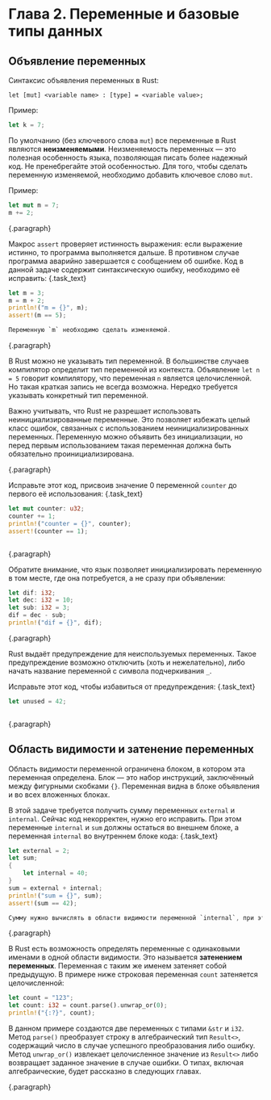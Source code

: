 # Глава 2. Переменные и базовые типы данных

## Объявление переменных
Синтаксис объявления переменных в Rust:
```
let [mut] <variable name> : [type] = <variable value>;
```

Пример:
```rust
let k = 7;
```

По умолчанию (без ключевого слова `mut`) все переменные в Rust являются **неизменяемыми**. Неизменяемость переменных — это полезная особенность языка, позволяющая писать более надежный код. Не пренебрегайте этой особенностью. Для того, чтобы сделать переменную изменяемой, необходимо добавить ключевое слово `mut`.

Пример:
```rust
let mut m = 7;
m += 2;
```

{.paragraph}

Макрос `assert` проверяет истинность выражения: если выражение истинно, то программа выполняется дальше. В противном случае программа аварийно завершается с сообщением об ошибке. Код в данной задаче содержит синтаксическую ошибку, необходимо её исправить:  {.task_text}
```rust  {.task_source #rust_chapter_0020_task_0010}
let m = 3;
m = m + 2;
println!("m = {}", m);
assert!(m == 5);
```
```rust {.task_hint}
Переменную `m` необходимо сделать изменяемой.
```

{.paragraph}

В Rust можно не указывать тип переменной. В большинстве случаев компилятор определит тип переменной из контекста. Объявление `let n = 5` говорит компилятору, что переменная `n` является целочисленной. Но такая краткая запись не всегда возможна. Нередко требуется указывать конкретный тип переменной.

Важно учитывать, что Rust не разрешает использовать неинициализированные переменные. Это позволяет избежать целый класс ошибок, связанных с использованием неинициализированных переменных. Переменную можно объявить без инициализации, но перед первым использованием такая переменная должна быть обязательно проинициализирована.

{.paragraph}

Исправьте этот код, присвоив значение 0 переменной `counter` до первого её использования:  {.task_text}
```rust   {.task_source #rust_chapter_0020_task_0020}
let mut counter: u32;
counter += 1;
println!("counter = {}", counter);
assert!(counter == 1);
```
```rust {.task_hint}
```

{.paragraph}

Обратите внимание, что язык позволяет инициализировать переменную в том месте, где она потребуется, а не сразу при объявлении:
```rust
let dif: i32;
let dec: i32 = 10;
let sub: i32 = 3;
dif = dec - sub;
println!("dif = {}", dif);
```

{.paragraph}

Rust выдаёт предупреждение для неиспользуемых переменных. Такое предупреждение возможно отключить (хоть и нежелательно), либо начать название переменной с символа подчеркивания `_`.

Исправьте этот код, чтобы избавиться от предупреждения:  {.task_text}
```rust   {.task_source #rust_chapter_0020_task_0030}
let unused = 42;
```
```rust {.task_hint}
```

{.paragraph}

## Область видимости и затенение переменных
Область видимости переменной ограничена блоком, в котором эта переменная определена. Блок — это набор инструкций, заключённый между фигурными скобками `{}`. Переменная видна в блоке объявления и во всех вложенных блоках. 

В этой задаче требуется получить сумму переменных `external` и `internal`. Сейчас код некорректен, нужно его исправить. При этом переменные `internal` и `sum` должны остаться во внешнем блоке, а переменная `internal` во внутреннем блоке кода:  {.task_text}
```rust   {.task_source #rust_chapter_0020_task_0040}
let external = 2;
let sum;
{
    let internal = 40;
}
sum = external + internal;
println!("sum = {}", sum);
assert!(sum == 42);
```
```rust {.task_hint}
Сумму нужно вычислять в области видимости переменной `internal`, при этом переменная `internal` должна оставаться во внутреннем блоке.
```

{.paragraph}

В Rust есть возможность определять переменные с одинаковыми именами в одной области видимости. Это называется **затенением переменных**. Переменная с таким же именем затеняет собой предыдущую. В примере ниже строковая переменная `count` затеняется целочисленной:
```rust
let count = "123";
let count: i32 = count.parse().unwrap_or(0);
println!("{:?}", count);
```

В данном примере создаются две переменных с типами `&str` и `i32`. Метод `parse()` преобразует строку в алгебраический тип `Result<>`, содержащий число в случае успешного преобразования либо ошибку. Метод `unwrap_or()` извлекает целочисленное значение из `Result<>` либо возвращает заданное значение в случае ошибки. О типах, включая алгебраические, будет рассказно в следующих главах.

{.paragraph}
